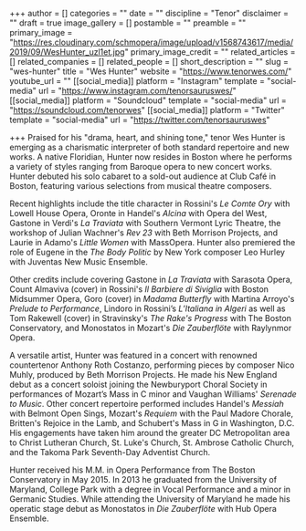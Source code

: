 +++
author = []
categories = ""
date = ""
discipline = "Tenor"
disclaimer = ""
draft = true
image_gallery = []
postamble = ""
preamble = ""
primary_image = "https://res.cloudinary.com/schmopera/image/upload/v1568743617/media/2019/09/WesHunter_uzl1et.jpg"
primary_image_credit = ""
related_articles = []
related_companies = []
related_people = []
short_description = ""
slug = "wes-hunter"
title = "Wes Hunter"
website = "https://www.tenorwes.com/"
youtube_url = ""
[[social_media]]
platform = "Instagram"
template = "social-media"
url = "https://www.instagram.com/tenorsauruswes/"
[[social_media]]
platform = "Soundcloud"
template = "social-media"
url = "https://soundcloud.com/tenorwes"
[[social_media]]
platform = "Twitter"
template = "social-media"
url = "https://twitter.com/tenorsauruswes"

+++
Praised for his "drama, heart, and shining tone," tenor Wes Hunter is emerging as a charismatic interpreter of both standard repertoire and new works. A native Floridian, Hunter now resides in Boston where he performs a variety of styles ranging from Baroque opera to new concert works. Hunter debuted his solo cabaret to a sold-out audience at Club Café in Boston, featuring various selections from musical theatre composers.

Recent highlights include the title character in Rossini's _Le Comte Ory_ with Lowell House Opera, Oronte in Handel's _Alcina_ with Opera del West, Gastone in Verdi's _La Traviata_ with Southern Vermont Lyric Theatre, the workshop of Julian Wachner's _Rev 23_ with Beth Morrison Projects, and Laurie in Adamo's _Little Women_ with MassOpera. Hunter also premiered the role of Eugene in the _The Body Politic_ by New York composer Leo Hurley with Juventas New Music Ensemble.

Other credits include covering Gastone in _La Traviata_ with Sarasota Opera, Count Almaviva (cover) in Rossini's _Il Barbiere di Siviglia_ with Boston Midsummer Opera, Goro (cover) in _Madama Butterfly_ with Martina Arroyo's _Prelude to Performance_, Lindoro in Rossini’s _L’Italiana in Algeri_ as well as Tom Rakewell (cover) in Stravinsky's _The Rake's Progress_ with The Boston Conservatory, and Monostatos in Mozart's _Die Zauberflöte_ with Raylynmor Opera.

A versatile artist, Hunter was featured in a concert with renowned countertenor Anthony Roth Costanzo, performing pieces by composer Nico Muhly, produced by Beth Morrison Projects. He made his New England debut as a concert soloist joining the Newburyport Choral Society in performances of Mozart’s Mass in C minor and Vaughan Williams' _Serenade to Music_. Other concert repertoire performed includes Handel's _Messiah_ with Belmont Open Sings, Mozart's _Requiem_ with the Paul Madore Chorale, Britten's Rejoice in the Lamb, and Schubert's Mass in G in Washington, D.C. His engagements have taken him around the greater DC Metropolitan area to Christ Lutheran Church, St. Luke's Church, St. Ambrose Catholic Church, and the Takoma Park Seventh-Day Adventist Church.

Hunter received his M.M. in Opera Performance from The Boston Conservatory in May 2015. In 2013 he graduated from the University of Maryland, College Park with a degree in Vocal Performance and a minor in Germanic Studies. While attending the University of Maryland he made his operatic stage debut as Monostatos in _Die Zauberflöte_ with Hub Opera Ensemble.